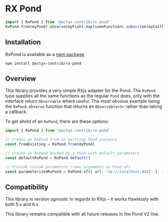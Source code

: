 # RX Pond

```typescript
import { RxPond } from '@actyx-contrib/rx-pond'
RxPond.from(myPond).observe(myFish).map(someFunction).subscribe(myCallback)`
```

## Installation

RxPond is available as a [npm package](https://www.npmjs.com/package/@actyx-contrib/rx-pond).

```shell
npm install @actyx-contrib/rx-pond
```

## Overview

This library provides a very simple RXjs adapter for the Pond. The `RxPond` type supplies all the
same functions as the regular `Pond` does, only with the interface return `Observable` where
useful. The most obvious example being the `RxPond.observe` function that returns an `Observable<S>`
rather than taking a callback.

To get ahold of an `RxPond`, there are these options:

```typescript
import { RxPond } from '@actyx-contrib/rx-pond'

// Create an RxPond from an existing Pond instance
const fromExisting = RxPond.from(myPond)

// Create an RxPond backed by a Pond with default parameters
const defaultRxPond = RxPond.default()

// Provide custom parameters (same arguments as Pond.of)
const parameterizedRxPond = RxPond.of({ url: 'ws://localhost:4243' }, {})
```

## Compatibility

This library is _version agnostic_ in regards to RXjs – it works flawlessly with both 5.x and 6.x.

This library remains compatible with all future releases in the Pond V2 line.
